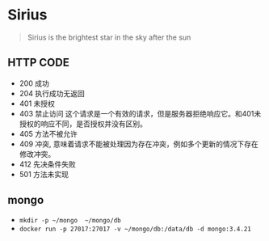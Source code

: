 # Sirius

> Sirius is the brightest star in the sky after the sun


## HTTP CODE
- 200 成功
- 204 执行成功无返回
- 401 未授权
- 403 禁止访问 这个请求是一个有效的请求，但是服务器拒绝响应它。和401未授权的响应不同，是否授权并没有区别。
- 405 方法不被允许
- 409 冲突, 意味着请求不能被处理因为存在冲突，例如多个更新的情况下存在修改冲突。
- 412 先决条件失败
- 501 方法未实现

## mongo
* `mkdir -p ~/mongo  ~/mongo/db`
* `docker run -p 27017:27017 -v ~/mongo/db:/data/db -d mongo:3.4.21`
